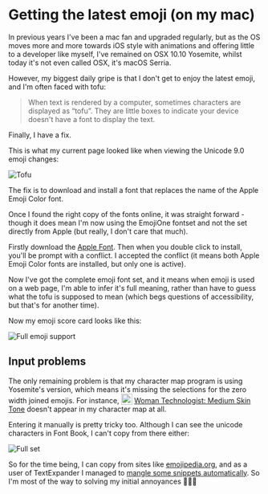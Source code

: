 # Getting the latest emoji (on my mac)

In previous years I've been a mac fan and upgraded regularly, but as the OS moves more and more towards iOS style with animations and offering little to a developer like myself, I've remained on OSX 10.10 Yosemite, whilst today it's not even called OSX, it's macOS Serria.

However, my biggest daily gripe is that I don't get to enjoy the latest emoji, and I'm often faced with tofu:

> When text is rendered by a computer, sometimes characters are displayed as “tofu”. They are little boxes to indicate your device doesn't have a font to display the text.

Finally, I have a fix.

<!--more-->

This is what my current page looked like when viewing the Unicode 9.0 emoji changes:

![Tofu](/images/tofu.jpg)

The fix is to download and install a font that replaces the name of the Apple Emoji Color font.

Once I found the right copy of the fonts online, it was straight forward - though it does mean I'm now using the EmojiOne fontset and not the set directly from Apple (but really, I don't care that much).

Firstly download the [Apple Font](https://github.com/Ranks/emojione/blob/07955d394c9f2e80dd43445fd2eb6bb4fd460d54/extras/fonts/README.md#apple-font). Then when you double click to install, you'll be prompt with a conflict. I accepted the conflict (it means both Apple Emoji Color fonts are installed, but only one is active).

Now I've got the complete emoji font set, and it means when emoji is used on a web page, I'm able to infer it's full meaning, rather than have to guess what the tofu is supposed to mean (which begs questions of accessibility, but that's for another time).

Now my emoji score card looks like this:

![Full emoji support](/images/full-emoji-support.jpg)

## Input problems

The only remaining problem is that my character map program is using Yosemite's version, which means it's missing the selections for the zero width joined emojis. For instance, <img src="/images/female-technologist-type-4.png" style="width: 22px; vertical-align: text-bottom;"> [Woman Technologist: Medium Skin Tone](http://emojipedia.org/female-technologist-type-4/) doesn't appear in my character map at all.

Entering it manually is pretty tricky too. Although I can see the unicode characters in Font Book, I can't copy from there either:

![Full set](/images/full-emoji-set.jpg)

So for the time being, I can copy from sites like [emojipedia.org](http://emojipedia.org/), and as a user of TextExpander I managed to [mangle some snippets automatically](https://github.com/remy/textexpander-emoji-snippets). So I'm most of the way to solving my initial annoyances 🦄🎉🌈
